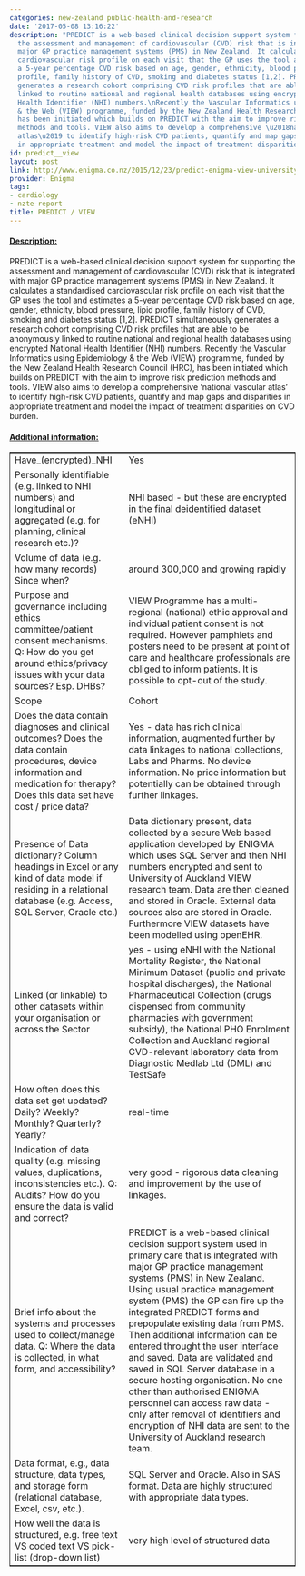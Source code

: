 ```yaml
---
categories: new-zealand public-health-and-research
date: '2017-05-08 13:16:22'
description: "PREDICT is a web-based clinical decision support system for supporting
  the assessment and management of cardiovascular (CVD) risk that is integrated with
  major GP practice management systems (PMS) in New Zealand. It calculates a standardised
  cardiovascular risk profile on each visit that the GP uses the tool and estimates
  a 5-year percentage CVD risk based on age, gender, ethnicity, blood pressure, lipid
  profile, family history of CVD, smoking and diabetes status [1,2]. PREDICT simultaneously
  generates a research cohort comprising CVD risk profiles that are able to be anonymously
  linked to routine national and regional health databases using encrypted National
  Health Identifier (NHI) numbers.\nRecently the Vascular Informatics using Epidemiology
  & the Web (VIEW) programme, funded by the New Zealand Health Research Council (HRC),
  has been initiated which builds on PREDICT with the aim to improve risk prediction
  methods and tools. VIEW also aims to develop a comprehensive \u2018national vascular
  atlas\u2019 to identify high-risk CVD patients, quantify and map gaps and disparities
  in appropriate treatment and model the impact of treatment disparities on CVD burden."
id: predict__view
layout: post
link: http://www.enigma.co.nz/2015/12/23/predict-enigma-view-university-of-auckland-looking-forward-to-2016/
provider: Enigma
tags:
- cardiology
- nzte-report
title: PREDICT / VIEW
---
```



 <h4> <u>Description:</u> </h4>
PREDICT is a web-based clinical decision support system for supporting the assessment and management of cardiovascular (CVD) risk that is integrated with major GP practice management systems (PMS) in New Zealand. It calculates a standardised cardiovascular risk profile on each visit that the GP uses the tool and estimates a 5-year percentage CVD risk based on age, gender, ethnicity, blood pressure, lipid profile, family history of CVD, smoking and diabetes status [1,2]. PREDICT simultaneously generates a research cohort comprising CVD risk profiles that are able to be anonymously linked to routine national and regional health databases using encrypted National Health Identifier (NHI) numbers.
Recently the Vascular Informatics using Epidemiology & the Web (VIEW) programme, funded by the New Zealand Health Research Council (HRC), has been initiated which builds on PREDICT with the aim to improve risk prediction methods and tools. VIEW also aims to develop a comprehensive ‘national vascular atlas’ to identify high-risk CVD patients, quantify and map gaps and disparities in appropriate treatment and model the impact of treatment disparities on CVD burden.
 <h4> <u>Additional information:</u> </h4>
 <table style="border: 1px solid">
 <tr> <td width="40%">Have_(encrypted)_NHI</td> <td>Yes</td> </tr>
 <tr> <td width="40%">Personally identifiable (e.g. linked to NHI numbers) and longitudinal or aggregated (e.g. for planning, clinical research etc.)?</td> <td>NHI based - but these are encrypted in the final deidentified dataset (eNHI)</td> </tr>
 <tr> <td width="40%">Volume of data (e.g. how many records)
Since when?</td> <td>around 300,000 and growing rapidly</td> </tr>
 <tr> <td width="40%">Purpose and governance including ethics committee/patient consent mechanisms. Q: How do you get around ethics/privacy issues with your data sources? Esp. DHBs?</td> <td>VIEW Programme has a multi-regional (national) ethic approval and individual patient consent is not required. However pamphlets and posters need to be present at point of care and healthcare professionals are obliged to inform patients. It is possible to opt-out of the study.</td> </tr>
 <tr> <td width="40%">Scope</td> <td>Cohort</td> </tr>
 <tr> <td width="40%">Does the data contain diagnoses and clinical outcomes?
Does the data contain procedures, device information and medication for therapy?
Does this data set have cost / price data?</td> <td>Yes - data has rich clinical information, augmented further by data linkages to national collections, Labs and Pharms. No device information. No price information but potentially can be obtained through further linkages.</td> </tr>
 <tr> <td width="40%">Presence of Data dictionary? Column headings in Excel or any kind of data model if residing in a relational database (e.g. Access, SQL Server, Oracle etc.) </td> <td>Data dictionary present, data collected by a secure Web based application developed by ENIGMA which uses SQL Server and then NHI numbers encrypted and sent to University of Auckland  VIEW research team. Data are then cleaned and stored in Oracle. External data sources also are stored in Oracle. Furthermore VIEW datasets have been modelled using openEHR.</td> </tr>
 <tr> <td width="40%">Linked (or linkable) to other datasets within your organisation or across the Sector</td> <td>yes - using eNHI with the National Mortality Register, the National Minimum Dataset (public and private hospital discharges), the National Pharmaceutical Collection (drugs dispensed from community pharmacies with government subsidy), the National PHO Enrolment Collection and Auckland regional CVD-relevant laboratory data from Diagnostic Medlab Ltd (DML) and TestSafe</td> </tr>
 <tr> <td width="40%">How often does this data set get updated? Daily? Weekly? Monthly? Quarterly? Yearly?</td> <td>real-time</td> </tr>
 <tr> <td width="40%">Indication of data quality (e.g. missing values, duplications, inconsistencies etc.). Q: Audits? How do you ensure the data is valid and correct?</td> <td>very good - rigorous data cleaning and improvement by the use of linkages.</td> </tr>
 <tr> <td width="40%">Brief info about the systems and processes used to collect/manage data. Q: Where the data is collected, in what form, and accessibility?</td> <td>PREDICT is a web-based clinical decision support system used in primary care that is integrated with major GP practice management systems (PMS) in New Zealand. Using usual practice management system (PMS) the GP can fire up the integrated PREDICT forms and prepopulate existing data from PMS. Then additional information can be entered throught the user interface and saved. Data are validated and saved in SQL Server database in a secure hosting organisation. No one other than authorised ENIGMA personnel can access raw data - only after removal of identifiers and encryption of NHI data are sent to the University of Auckland research team.</td> </tr>
 <tr> <td width="40%">Data format, e.g., data structure, data types, and storage form (relational database, Excel, csv, etc.).</td> <td>SQL Server and Oracle.
Also in SAS format.
Data are highly structured with appropriate data types.</td> </tr>
 <tr> <td width="40%">How well the data is structured, e.g. free text VS coded text VS pick-list (drop-down list)</td> <td>very high level of structured data</td> </tr>
 </table>